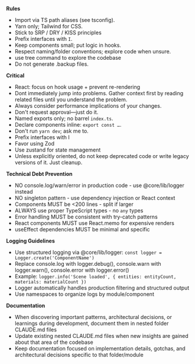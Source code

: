 **Rules**

- Import via TS path aliases (see tsconfig).
- Yarn only; Tailwind for CSS.
- Stick to SRP / DRY / KISS principles
- Prefix interfaces with `I`.
- Keep components small; put logic in hooks.
- Respect naming/folder conventions; explore code when unsure.
- use tree command to explore the codebase
- Do not generate .backup files.

**Critical**

- React: focus on hook usage + prevent re-rendering
- Dont immediately jump into problems. Gather context first by reading related files until you understand the problem.
- Always consider performance implications of your changes.
- Don't request approval—just do it.
- Named exports only; no barrel `index.ts`.
- Declare components inline: `export const …`.
- Don't run `yarn dev`; ask me to.
- Prefix interfaces with I
- Favor using Zod
- Use zustand for state management
- Unless explicitly oriented, do not keep deprecated code or write legacy versions of it. Just cleanup.

**Technical Debt Prevention**

- NO console.log/warn/error in production code - use @core/lib/logger instead
- NO singleton pattern - use dependency injection or React context
- Components MUST be <200 lines - split if larger
- ALWAYS use proper TypeScript types - no `any` types
- Error handling MUST be consistent with try-catch patterns
- React components MUST use React.memo for expensive renders
- useEffect dependencies MUST be minimal and specific

**Logging Guidelines**

- Use structured logging via @core/lib/logger: `const logger = Logger.create('ComponentName')`
- Replace console.log with logger.debug(), console.warn with logger.warn(), console.error with logger.error()
- Example: `logger.info('Scene loaded', { entities: entityCount, materials: materialCount })`
- Logger automatically handles production filtering and structured output
- Use namespaces to organize logs by module/component

**Documentation**

- When discovering important patterns, architectural decisions, or learnings during development, document them in nested folder CLAUDE.md files
- Update existing nested CLAUDE.md files when new insights are gained about that area of the codebase
- Keep documentation focused on implementation details, gotchas, and architectural decisions specific to that folder/module
